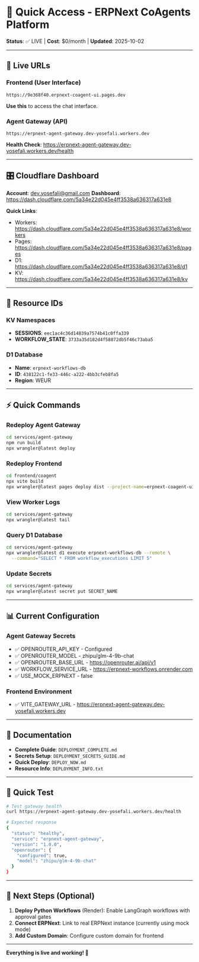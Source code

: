 # 🚀 Quick Access - ERPNext CoAgents Platform

**Status**: ✅ LIVE | **Cost**: $0/month | **Updated**: 2025-10-02

---

## 🔗 Live URLs

### Frontend (User Interface)
```
https://9e368f40.erpnext-coagent-ui.pages.dev
```
**Use this** to access the chat interface.

### Agent Gateway (API)
```
https://erpnext-agent-gateway.dev-yosefali.workers.dev
```
**Health Check**: https://erpnext-agent-gateway.dev-yosefali.workers.dev/health

---

## 🎛️ Cloudflare Dashboard

**Account**: dev.yosefali@gmail.com
**Dashboard**: https://dash.cloudflare.com/5a34e22d045e4ff3538a636317a631e8

**Quick Links**:
- Workers: https://dash.cloudflare.com/5a34e22d045e4ff3538a636317a631e8/workers
- Pages: https://dash.cloudflare.com/5a34e22d045e4ff3538a636317a631e8/pages
- D1: https://dash.cloudflare.com/5a34e22d045e4ff3538a636317a631e8/d1
- KV: https://dash.cloudflare.com/5a34e22d045e4ff3538a636317a631e8/kv

---

## 🔑 Resource IDs

### KV Namespaces
- **SESSIONS**: `eec1ac4c36d14839a7574b41c0ffa339`
- **WORKFLOW_STATE**: `3733a35d182d4f58872db5f46c73aba5`

### D1 Database
- **Name**: `erpnext-workflows-db`
- **ID**: `438122c1-fe33-446c-a222-4bb3cfeb8fa5`
- **Region**: WEUR

---

## ⚡ Quick Commands

### Redeploy Agent Gateway
```bash
cd services/agent-gateway
npm run build
npx wrangler@latest deploy
```

### Redeploy Frontend
```bash
cd frontend/coagent
npx vite build
npx wrangler@latest pages deploy dist --project-name=erpnext-coagent-ui --commit-dirty=true
```

### View Worker Logs
```bash
cd services/agent-gateway
npx wrangler@latest tail
```

### Query D1 Database
```bash
cd services/agent-gateway
npx wrangler@latest d1 execute erpnext-workflows-db --remote \
  --command="SELECT * FROM workflow_executions LIMIT 5"
```

### Update Secrets
```bash
cd services/agent-gateway
npx wrangler@latest secret put SECRET_NAME
```

---

## 📊 Current Configuration

### Agent Gateway Secrets
- ✅ OPENROUTER_API_KEY - Configured
- ✅ OPENROUTER_MODEL - zhipu/glm-4-9b-chat
- ✅ OPENROUTER_BASE_URL - https://openrouter.ai/api/v1
- ✅ WORKFLOW_SERVICE_URL - https://erpnext-workflows.onrender.com
- ✅ USE_MOCK_ERPNEXT - false

### Frontend Environment
- ✅ VITE_GATEWAY_URL - https://erpnext-agent-gateway.dev-yosefali.workers.dev

---

## 📖 Documentation

- **Complete Guide**: `DEPLOYMENT_COMPLETE.md`
- **Secrets Setup**: `DEPLOYMENT_SECRETS_GUIDE.md`
- **Quick Deploy**: `DEPLOY_NOW.md`
- **Resource Info**: `DEPLOYMENT_INFO.txt`

---

## 🧪 Quick Test

```bash
# Test gateway health
curl https://erpnext-agent-gateway.dev-yosefali.workers.dev/health

# Expected response
{
  "status": "healthy",
  "service": "erpnext-agent-gateway",
  "version": "1.0.0",
  "openrouter": {
    "configured": true,
    "model": "zhipu/glm-4-9b-chat"
  }
}
```

---

## 🎯 Next Steps (Optional)

1. **Deploy Python Workflows** (Render): Enable LangGraph workflows with approval gates
2. **Connect ERPNext**: Link to real ERPNext instance (currently using mock mode)
3. **Add Custom Domain**: Configure custom domain for frontend

---

**Everything is live and working! 🎉**
